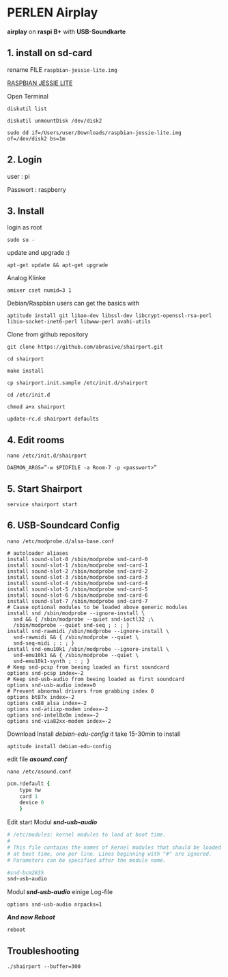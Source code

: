 # PERLEN Airplay


**airplay**  on  **raspi B+**  with  **USB-Soundkarte**



## 1. install on sd-card 

rename FILE `raspbian-jessie-lite.img`

[RASPBIAN JESSIE LITE](https://www.raspberrypi.org/downloads/raspbian/)

Open Terminal

`diskutil list`

`diskutil unmountDisk /dev/disk2`

`sudo dd if=/Users/user/Downloads/raspbian-jessie-lite.img of=/dev/disk2 bs=1m`

## 2. Login

user : pi

Passwort : raspberry

## 3. Install

login as root

`sudo su -`

update and upgrade :)

`apt-get update && apt-get upgrade`

Analog Klinke 

`amixer cset numid=3 1`

Debian/Raspbian users can get the basics with 

`aptitude install git libao-dev libssl-dev libcrypt-openssl-rsa-perl libio-socket-inet6-perl libwww-perl avahi-utils`

Clone from github repository

`git clone https://github.com/abrasive/shairport.git`

`cd shairport `
    
`make install `    

`cp shairport.init.sample /etc/init.d/shairport `    

`cd /etc/init.d `    

`chmod a+x shairport `    

`update-rc.d shairport defaults`    

## 4. Edit rooms

`nano /etc/init.d/shairport`

`DAEMON_ARGS=”-w $PIDFILE -a Room-7 -p <passwort>”`

## 5. Start Shairport

`service shairport start`

## 6. USB-Soundcard Config

``nano /etc/modprobe.d/alsa-base.conf``

```ssh
# autoloader aliases
install sound-slot-0 /sbin/modprobe snd-card-0
install sound-slot-1 /sbin/modprobe snd-card-1
install sound-slot-2 /sbin/modprobe snd-card-2
install sound-slot-3 /sbin/modprobe snd-card-3
install sound-slot-4 /sbin/modprobe snd-card-4
install sound-slot-5 /sbin/modprobe snd-card-5
install sound-slot-6 /sbin/modprobe snd-card-6
install sound-slot-7 /sbin/modprobe snd-card-7
# Cause optional modules to be loaded above generic modules
install snd /sbin/modprobe --ignore-install \
  snd && { /sbin/modprobe --quiet snd-ioctl32 ;\
  /sbin/modprobe --quiet snd-seq ; : ; }
install snd-rawmidi /sbin/modprobe --ignore-install \
  snd-rawmidi && { /sbin/modprobe --quiet \
  snd-seq-midi ; : ; }
install snd-emu10k1 /sbin/modprobe --ignore-install \
  snd-emu10k1 && { /sbin/modprobe --quiet \
  snd-emu10k1-synth ; : ; }
# Keep snd-pcsp from beeing loaded as first soundcard
options snd-pcsp index=-2
# Keep snd-usb-audio from beeing loaded as first soundcard
options snd-usb-audio index=0
# Prevent abnormal drivers from grabbing index 0
options bt87x index=-2
options cx88_alsa index=-2
options snd-atiixp-modem index=-2
options snd-intel8x0m index=-2
options snd-via82xx-modem index=-2
```

Download Install  *debian-edu-config* it take 15-30min to install
   
`aptitude install debian-edu-config`

edit file ***asound.conf***

`nano /etc/asound.conf`

```ruby
pcm.!default {
    type hw
    card 1
    device 0
    }
```

Edit start Modul ***snd-usb-audio***

```ruby
# /etc/modules: kernel modules to load at boot time.
#
# This file contains the names of kernel modules that should be loaded
# at boot time, one per line. Lines beginning with "#" are ignored.
# Parameters can be specified after the module name.

#snd-bcm2835
snd-usb-audio
```
Modul ***snd-usb-audio*** einige Log-file

`options snd-usb-audio nrpacks=1`

***And now Reboot***

`reboot`

## Troubleshooting

``./shairport --buffer=300``
